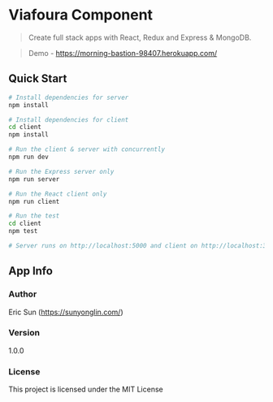 # Viafoura Component

> Create full stack apps with React, Redux and Express & MongoDB.

> Demo - https://morning-bastion-98407.herokuapp.com/

## Quick Start

```bash
# Install dependencies for server
npm install

# Install dependencies for client
cd client
npm install

# Run the client & server with concurrently
npm run dev

# Run the Express server only
npm run server

# Run the React client only
npm run client

# Run the test
cd client
npm test

# Server runs on http://localhost:5000 and client on http://localhost:3000
```

## App Info

### Author

Eric Sun
(https://sunyonglin.com/)

### Version

1.0.0

### License

This project is licensed under the MIT License
